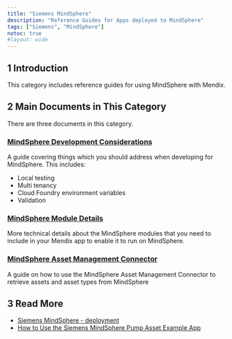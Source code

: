```yaml
---
title: "Siemens MindSphere"
description: "Reference Guides for Apps deployed to MindSphere"
tags: ["Siemens", "MindSphere"]
notoc: true
#layout: wide
---
```


## 1 Introduction

This category includes reference guides for using MindSphere with Mendix.

## 2 Main Documents in This Category

There are three documents in this category.

### [MindSphere Development Considerations](mindsphere-development-considerations)

A guide covering things which you should address when developing for MindSphere. This includes:

* Local testing
* Multi tenancy
* Cloud Foundry environment variables
* Validation

### [MindSphere Module Details](mindsphere-module-details)

More technical details about the MindSphere modules that you need to include in your Mendix app to enable it to run on MindSphere.

### [MindSphere Asset Management Connector](mindsphere-asset-management-connector)

A guide on how to use the MindSphere Asset Management Connector to retrieve assets and asset types from MindSphere

## 3 Read More

* [Siemens MindSphere - deployment](/developerportal/deploy/deploying-to-mindsphere)
* [How to Use the Siemens MindSphere Pump Asset Example App](/howto7/mindsphere/mindsphere-example-app)
